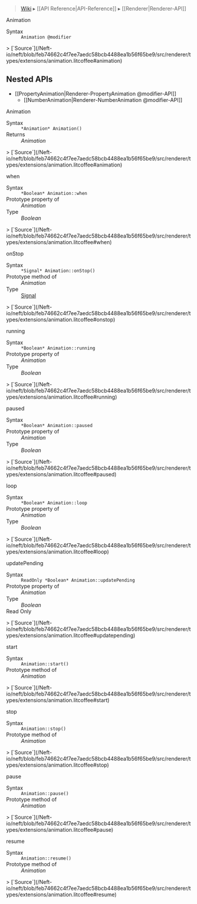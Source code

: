 > [Wiki](Home) ▸ [[API Reference|API-Reference]] ▸ [[Renderer|Renderer-API]]

Animation
<dl><dt>Syntax</dt><dd><code>Animation @modifier</code></dd></dl>
> [`Source`](/Neft-io/neft/blob/feb74662c4f7ee7aedc58bcb4488ea1b56f65be9/src/renderer/types/extensions/animation.litcoffee#animation)

## Nested APIs

* [[PropertyAnimation|Renderer-PropertyAnimation @modifier-API]]
  * [[NumberAnimation|Renderer-NumberAnimation @modifier-API]]

Animation
<dl><dt>Syntax</dt><dd><code>&#x2A;Animation&#x2A; Animation()</code></dd><dt>Returns</dt><dd><i>Animation</i></dd></dl>
> [`Source`](/Neft-io/neft/blob/feb74662c4f7ee7aedc58bcb4488ea1b56f65be9/src/renderer/types/extensions/animation.litcoffee#animation)

when
<dl><dt>Syntax</dt><dd><code>&#x2A;Boolean&#x2A; Animation::when</code></dd><dt>Prototype property of</dt><dd><i>Animation</i></dd><dt>Type</dt><dd><i>Boolean</i></dd></dl>
> [`Source`](/Neft-io/neft/blob/feb74662c4f7ee7aedc58bcb4488ea1b56f65be9/src/renderer/types/extensions/animation.litcoffee#when)

onStop
<dl><dt>Syntax</dt><dd><code>&#x2A;Signal&#x2A; Animation::onStop()</code></dd><dt>Prototype method of</dt><dd><i>Animation</i></dd><dt>Type</dt><dd><a href="/Neft-io/neft/Signal-API.md#class-signal">Signal</a></dd></dl>
> [`Source`](/Neft-io/neft/blob/feb74662c4f7ee7aedc58bcb4488ea1b56f65be9/src/renderer/types/extensions/animation.litcoffee#onstop)

running
<dl><dt>Syntax</dt><dd><code>&#x2A;Boolean&#x2A; Animation::running</code></dd><dt>Prototype property of</dt><dd><i>Animation</i></dd><dt>Type</dt><dd><i>Boolean</i></dd></dl>
> [`Source`](/Neft-io/neft/blob/feb74662c4f7ee7aedc58bcb4488ea1b56f65be9/src/renderer/types/extensions/animation.litcoffee#running)

paused
<dl><dt>Syntax</dt><dd><code>&#x2A;Boolean&#x2A; Animation::paused</code></dd><dt>Prototype property of</dt><dd><i>Animation</i></dd><dt>Type</dt><dd><i>Boolean</i></dd></dl>
> [`Source`](/Neft-io/neft/blob/feb74662c4f7ee7aedc58bcb4488ea1b56f65be9/src/renderer/types/extensions/animation.litcoffee#paused)

loop
<dl><dt>Syntax</dt><dd><code>&#x2A;Boolean&#x2A; Animation::loop</code></dd><dt>Prototype property of</dt><dd><i>Animation</i></dd><dt>Type</dt><dd><i>Boolean</i></dd></dl>
> [`Source`](/Neft-io/neft/blob/feb74662c4f7ee7aedc58bcb4488ea1b56f65be9/src/renderer/types/extensions/animation.litcoffee#loop)

updatePending
<dl><dt>Syntax</dt><dd><code>ReadOnly &#x2A;Boolean&#x2A; Animation::updatePending</code></dd><dt>Prototype property of</dt><dd><i>Animation</i></dd><dt>Type</dt><dd><i>Boolean</i></dd><dt>Read Only</dt></dl>
> [`Source`](/Neft-io/neft/blob/feb74662c4f7ee7aedc58bcb4488ea1b56f65be9/src/renderer/types/extensions/animation.litcoffee#updatepending)

start
<dl><dt>Syntax</dt><dd><code>Animation::start()</code></dd><dt>Prototype method of</dt><dd><i>Animation</i></dd></dl>
> [`Source`](/Neft-io/neft/blob/feb74662c4f7ee7aedc58bcb4488ea1b56f65be9/src/renderer/types/extensions/animation.litcoffee#start)

stop
<dl><dt>Syntax</dt><dd><code>Animation::stop()</code></dd><dt>Prototype method of</dt><dd><i>Animation</i></dd></dl>
> [`Source`](/Neft-io/neft/blob/feb74662c4f7ee7aedc58bcb4488ea1b56f65be9/src/renderer/types/extensions/animation.litcoffee#stop)

pause
<dl><dt>Syntax</dt><dd><code>Animation::pause()</code></dd><dt>Prototype method of</dt><dd><i>Animation</i></dd></dl>
> [`Source`](/Neft-io/neft/blob/feb74662c4f7ee7aedc58bcb4488ea1b56f65be9/src/renderer/types/extensions/animation.litcoffee#pause)

resume
<dl><dt>Syntax</dt><dd><code>Animation::resume()</code></dd><dt>Prototype method of</dt><dd><i>Animation</i></dd></dl>
> [`Source`](/Neft-io/neft/blob/feb74662c4f7ee7aedc58bcb4488ea1b56f65be9/src/renderer/types/extensions/animation.litcoffee#resume)

